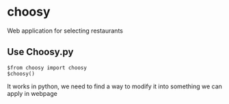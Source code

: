 # choosy
Web application for selecting restaurants

## Use Choosy.py
```
$from choosy import choosy
$choosy()
```
  
It works in python, we need to find a way to modify it into something we can apply in webpage
